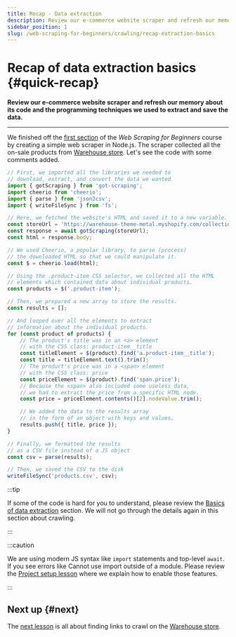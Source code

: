 ```yaml
---
title: Recap - Data extraction
description: Review our e-commerce website scraper and refresh our memory about its code and the programming techniques we used to extract and save the data.
sidebar_position: 1
slug: /web-scraping-for-beginners/crawling/recap-extraction-basics
---
```


# Recap of data extraction basics {#quick-recap}

**Review our e-commerce website scraper and refresh our memory about its code and the programming techniques we used to extract and save the data.**

---

We finished off the [first section](../data_extraction/index.md) of the _Web Scraping for Beginners_ course by creating a simple web scraper in Node.js. The scraper collected all the on-sale products from [Warehouse store](https://warehouse-theme-metal.myshopify.com/collections/sales). Let's see the code with some comments added.

```js
// First, we imported all the libraries we needed to
// download, extract, and convert the data we wanted
import { gotScraping } from 'got-scraping';
import cheerio from 'cheerio';
import { parse } from 'json2csv';
import { writeFileSync } from 'fs';

// Here, we fetched the website's HTML and saved it to a new variable.
const storeUrl = 'https://warehouse-theme-metal.myshopify.com/collections/sales';
const response = await gotScraping(storeUrl);
const html = response.body;

// We used Cheerio, a popular library, to parse (process)
// the downloaded HTML so that we could manipulate it.
const $ = cheerio.load(html);

// Using the .product-item CSS selector, we collected all the HTML
// elements which contained data about individual products.
const products = $('.product-item');

// Then, we prepared a new array to store the results.
const results = [];

// And looped over all the elements to extract
// information about the individual products.
for (const product of products) {
    // The product's title was in an <a> element
    // with the CSS class: product-item__title
    const titleElement = $(product).find('a.product-item__title');
    const title = titleElement.text().trim();
    // The product's price was in a <span> element
    // with the CSS class: price
    const priceElement = $(product).find('span.price');
    // Because the <span> also included some useless data,
    // we had to extract the price from a specific HTML node.
    const price = priceElement.contents()[2].nodeValue.trim();

    // We added the data to the results array
    // in the form of an object with keys and values.
    results.push({ title, price });
}

// Finally, we formatted the results
// as a CSV file instead of a JS object
const csv = parse(results);

// Then, we saved the CSV to the disk
writeFileSync('products.csv', csv);
```

:::tip

If some of the code is hard for you to understand, please review the [Basics of data extraction](../data_extraction/index.md) section. We will not go through the details again in this section about crawling.

:::

:::caution

We are using modern JS syntax like `import` statements and top-level `await`. If you see errors like Cannot use import outside of a module. Please review the [Project setup lesson](../data_extraction/project_setup.md#modern-javascript) where we explain how to enable those features.

:::

## Next up {#next}

The [next lesson](./finding_links.md) is all about finding links to crawl on the [Warehouse store](https://warehouse-theme-metal.myshopify.com/collections/sales).
